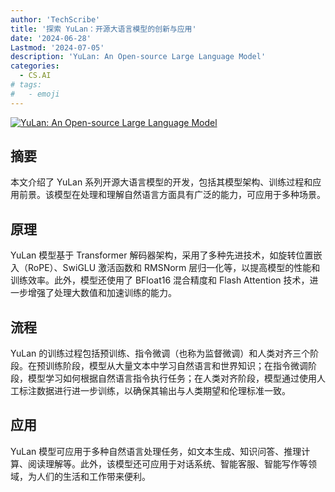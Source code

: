 ```yaml
---
author: 'TechScribe'
title: '探索 YuLan：开源大语言模型的创新与应用'
date: '2024-06-28'
Lastmod: '2024-07-05'
description: 'YuLan: An Open-source Large Language Model'
categories:
  - CS.AI
# tags:
#   - emoji
---
```


[![YuLan: An Open-source Large Language Model](https://arxiv-research-1301205113.cos.ap-guangzhou.myqcloud.com/images/2406.19853v1.pdf_0.jpg)](https://arxiv.org/abs/2406.19853v1)

## 摘要

本文介绍了 YuLan 系列开源大语言模型的开发，包括其模型架构、训练过程和应用前景。该模型在处理和理解自然语言方面具有广泛的能力，可应用于多种场景。<!--more-->

## 原理

YuLan 模型基于 Transformer 解码器架构，采用了多种先进技术，如旋转位置嵌入（RoPE）、SwiGLU 激活函数和 RMSNorm 层归一化等，以提高模型的性能和训练效率。此外，模型还使用了 BFloat16 混合精度和 Flash Attention 技术，进一步增强了处理大数值和加速训练的能力。

## 流程

YuLan 的训练过程包括预训练、指令微调（也称为监督微调）和人类对齐三个阶段。在预训练阶段，模型从大量文本中学习自然语言和世界知识；在指令微调阶段，模型学习如何根据自然语言指令执行任务；在人类对齐阶段，模型通过使用人工标注数据进行进一步训练，以确保其输出与人类期望和伦理标准一致。

## 应用

YuLan 模型可应用于多种自然语言处理任务，如文本生成、知识问答、推理计算、阅读理解等。此外，该模型还可应用于对话系统、智能客服、智能写作等领域，为人们的生活和工作带来便利。